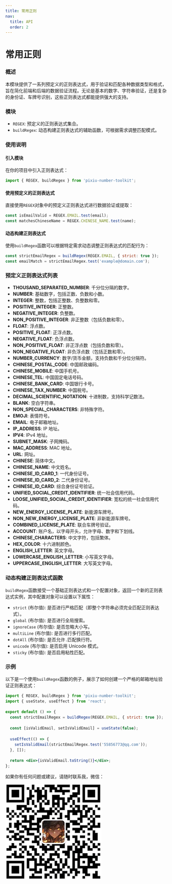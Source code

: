 ```yaml
---
title: 常用正则
nav:
  title: API
  order: 2
---
```


# 常用正则

### 概述

本模块提供了一系列预定义的正则表达式，用于验证和匹配各种数据类型和格式，旨在简化前端和后端的数据验证流程。无论是基本的数字、字符串验证，还是复杂的身份证、车牌号识别，这些正则表达式都能提供强大的支持。

### 模块

- `REGEX`: 预定义的正则表达式集合。
- `buildRegex`: 动态构建正则表达式的辅助函数，可根据需求调整匹配模式。

### 使用说明

#### 引入模块

在你的项目中引入正则表达式：

```javascript
import { REGEX, buildRegex } from 'pixiu-number-toolkit';
```

#### 使用预定义的正则表达式

直接使用`REGEX`对象中的预定义正则表达式进行数据验证或提取：

```javascript
const isEmailValid = REGEX.EMAIL.test(email);
const matchesChineseName = REGEX.CHINESE_NAME.test(name);
```

#### 动态构建正则表达式

使用`buildRegex`函数可以根据特定需求动态调整正则表达式的匹配行为：

```javascript
const strictEmailRegex = buildRegex(REGEX.EMAIL, { strict: true });
const emailMatch = strictEmailRegex.test('example@domain.com');
```

### 预定义正则表达式列表

- **THOUSAND_SEPARATED_NUMBER**: 千分位分隔的数字。
- **NUMBER**: 基础数字，包括正数、负数和小数。
- **INTEGER**: 整数，包括正整数、负整数和零。
- **POSITIVE_INTEGER**: 正整数。
- **NEGATIVE_INTEGER**: 负整数。
- **NON_POSITIVE_INTEGER**: 非正整数（包括负数和零）。
- **FLOAT**: 浮点数。
- **POSITIVE_FLOAT**: 正浮点数。
- **NEGATIVE_FLOAT**: 负浮点数。
- **NON_POSITIVE_FLOAT**: 非正浮点数（包括负数和零）。
- **NON_NEGATIVE_FLOAT**: 非负浮点数（包括正数和零）。
- **NUMBER_CURRENCY**: 数字/货币金额，支持负数和千分位分隔符。
- **CHINESE_POSTAL_CODE**: 中国邮政编码。
- **CHINESE_MOBILE**: 中国手机号。
- **CHINESE_TEL**: 中国固定电话号码。
- **CHINESE_BANK_CARD**: 中国银行卡号。
- **CHINESE_TAX_NUMBER**: 中国税号。
- **DECIMAL_SCIENTIFIC_NOTATION**: 十进制数，支持科学记数法。
- **BLANK**: 空白字符串。
- **NON_SPECIAL_CHARACTERS**: 非特殊字符。
- **EMOJI**: 表情符号。
- **EMAIL**: 电子邮箱地址。
- **IP_ADDRESS**: IP 地址。
- **IPV4**: IPv4 地址。
- **SUBNET_MASK**: 子网掩码。
- **MAC_ADDRESS**: MAC 地址。
- **URL**: 网址。
- **CHINESE**: 简体中文。
- **CHINESE_NAME**: 中文姓名。
- **CHINESE_ID_CARD_1**: 一代身份证号。
- **CHINESE_ID_CARD_2**: 二代身份证号。
- **CHINESE_ID_CARD**: 综合身份证号验证。
- **UNIFIED_SOCIAL_CREDIT_IDENTIFIER**: 统一社会信用代码。
- **LOOSE_UNIFIED_SOCIAL_CREDIT_IDENTIFIER**: 宽松的统一社会信用代码。
- **NEW_ENERGY_LICENSE_PLATE**: 新能源车牌号。
- **NON_NEW_ENERGY_LICENSE_PLATE**: 非新能源车牌号。
- **COMBINED_LICENSE_PLATE**: 联合车牌号验证。
- **ACCOUNT**: 账户名，以字母开头，允许字母、数字和下划线。
- **CHINESE_CHARACTERS**: 中文字符，包括繁体。
- **HEX_COLOR**: 十六进制颜色。
- **ENGLISH_LETTER**: 英文字母。
- **LOWERCASE_ENGLISH_LETTER**: 小写英文字母。
- **UPPERCASE_ENGLISH_LETTER**: 大写英文字母。

### 动态构建正则表达式函数

`buildRegex`函数接受一个基础正则表达式和一个配置对象，返回一个新的正则表达式实例，其中配置对象可以设置以下属性：

- `strict` (布尔值): 是否进行严格匹配（即整个字符串必须完全匹配正则表达式）。
- `global` (布尔值): 是否进行全局搜索。
- `ignoreCase` (布尔值): 是否忽略大小写。
- `multiLine` (布尔值): 是否进行多行匹配。
- `dotAll` (布尔值): 是否允许`.`匹配换行符。
- `unicode` (布尔值): 是否启用 Unicode 模式。
- `sticky` (布尔值): 是否启用粘性匹配。

### 示例

以下是一个使用`buildRegex`函数的例子，展示了如何创建一个严格的邮箱地址验证正则表达式：

```jsx
import { REGEX, buildRegex } from 'pixiu-number-toolkit';
import { useState, useEffect } from 'react';

export default () => {
  const strictEmailRegex = buildRegex(REGEX.EMAIL, { strict: true });

  const [isValidEmail, setIsValidEmail] = useState(false);

  useEffect(() => {
    setIsValidEmail(strictEmailRegex.test('55856773@qq.com'));
  }, []);

  return <div>{isValidEmail.toString()}</div>;
};
```

如果你有任何问题或建议，请随时联系我，微信：

![辰火流光](../wx.png)
